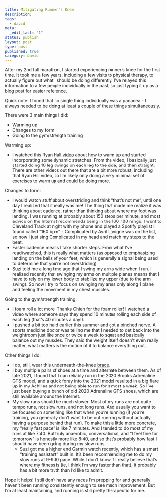 ```yaml
---
title: Mitigating Runner's Knee
description: 
tags:
  - david
meta:
  _edit_last: "1"
status: publish
layout: post
type: post
published: true
category: David
---
```


After my 2nd full marathon, I started experiencing runner’s knee for the first time. It took me a few years, including a few visits to physical therapy, to actually figure out what I should be doing differently. I’ve relayed this information to a few people individually in the past, so just typing it up as a blog post for easier reference.

Quick note: I found that no single thing individually was a panacea - I always needed to be doing at least a couple of these things simultaneously.

There were 3 main things I did:

- Warming up
- Changes to my form
- Going to the gym/strength training

Warming up:

- I watched this Ryan Hall [video](https://www.youtube.com/watch?v=-m9sT9FP6tI) about how to warm up and started incorporating some dynamic stretches. From the video, I basically just started doing 10 leg swings on each leg to the side, and then straight. There are other videos out there that are a bit more robust, including that Ryan Hill video, so I’m likely only doing a very minimal set of exercises to warm up and could be doing more.

Changes to form:

- I would watch stuff about overstriding and think “that’s not me”, until one day I realized that it really was me! The thing that made me realize it was thinking about cadence, rather than thinking about where my foot was landing. I was running at probably about 150 steps per minute, and most advice on the Internet recommends being in the 160-180 range. I went to Cleveland Track at night with my phone and played a Spotify playlist I found called “160 bpm” - Complicated by Avril Lavigne was on the list, so now I just sing Complicated in my head and match my steps to the beat.
- Faster cadence means I take shorter steps. From what I’ve read/watched, this is really what matters (as opposed to emphasizing landing on the balls of your feet, which is generally a signal being used to determine that you’re not overstriding)
- Suzi told me a long time ago that I swing my arms wide when I run. I realized recently that swinging my arms on multiple planes means that I have to rely on my lower body to stabilize my upper (due to the arm swing). So now I try to focus on swinging my arms only along 1 plane and feeling the movement in my chest muscles.

Going to the gym/strength training:

- I foam roll a lot more. Thanks Chieh for the foam roller! I watched a video where someone says they spend 10 minutes rolling each side of each leg (that’s 40 minutes a day!).
- I pushed a bit too hard earlier this summer and got a pinched nerve. A sports medicine doctor was telling me that I needed to get back into the weightroom just like once or twice a week to squat and basically balance out my muscles. They said the weight itself doesn’t even really matter, what matters is the motion of it to balance everything out.

Other things I do:

- I do, still, wear this underneath-the-knee [brace](https://www.amazon.com/gp/product/B01LXLQDRE/ref=ppx_yo_dt_b_search_asin_title?ie=UTF8&psc=1).
- I buy multiple pairs of shoes at a time and alternate between them. As of late 2021, I found that I can reliably run in the 2020 Brooks Adrenaline GTS model, and a quick foray into the 2021 model resulted in a big flare up in my Achilles and not being able to run for almost a week. So I’ve just been buying a bunch of old 2020 Adrenaline GTS shoes, which are still available around the Internet.
- My slow runs should be much slower. Most of my runs are not quite tempo runs, not slow runs, and not long runs. And usually you want to be focused on something like that when you’re running (if you’re training, you generally don’t want to be out running without actually having a purpose behind that run). To make this a little more concrete, my “really fast pace” is like 7 minutes. And I tended to do most of my runs at like 7:40. But truly anaerobic, conversational, and “I feel fine for tomorrow” is honestly more like 8:40, and so that’s probably how fast I should have been going during my slow runs.
    - Suzi got me a higher end Garmin watch recently, which has a smart “training assistant” built in. It’s been recommending me to do my slow runs at 9-9:10 pace. While I don’t know if I really believe that’s where my fitness is (ie, I think I’m way faster than that), it probably has a bit more truth than I’d like to admit.

Hope it helps! I still don’t have any races I’m prepping for and generally haven’t been running consistently enough to see much improvement. But I’m at least maintaining, and running is still pretty therapeutic for me.
